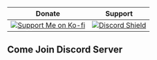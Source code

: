 | Donate | Support |
|-------|------|
| [![Support Me on Ko-fi](https://ko-fi.com/img/githubbutton_sm.svg)](https://ko-fi.com/alyamasha) | [![Discord Shield](https://discord.com/api/guilds/1330497624482123818/widget.png?style=shield)](https://discord.gg/blackshores) |

## Come Join Discord Server
